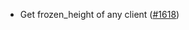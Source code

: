 - Get frozen_height of any client
  ([#1618](https://github.com/informalsystems/ibc-rs/issues/1618))
